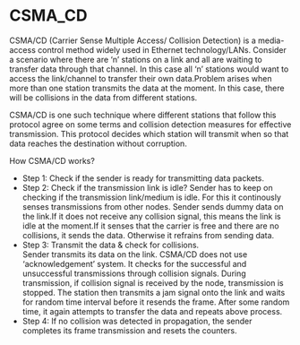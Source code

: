 # CSMA_CD
CSMA/CD (Carrier Sense Multiple Access/ Collision Detection) is a media-access control method widely used in Ethernet technology/LANs.
Consider a scenario where there are ‘n’ stations on a link and all are waiting to transfer data through that channel. In this case all ‘n’ stations would want to access the link/channel to transfer their own data.Problem arises when more than one station transmits the data at the moment. In this case, there will be collisions in the data from different stations.

CSMA/CD is one such technique where different stations that follow this protocol agree on some terms and collision detection measures for effective transmission. This protocol decides which station will transmit when so that data reaches the destination without corruption.

How CSMA/CD works?
<ul>
<li>Step 1: Check if the sender is ready for transmitting data packets.</li>
<li>Step 2: Check if the transmission link is idle?</li.>
Sender has to keep on checking if the transmission link/medium is idle. For this it continously senses transmissions from other nodes. Sender sends dummy data on the link.If it does not receive any collision signal, this means the link is idle at the moment.If it senses that the carrier is free and there are no collisions, it sends the data. Otherwise it refrains from sending data.
<li>Step 3: Transmit the data & check for collisions.</li>
Sender transmits its data on the link. CSMA/CD does not use ‘acknowledgement’ system. It checks for the successful and unsuccessful transmissions through collision signals. During transmission, if collision signal is received by the node, transmission is stopped. The station then transmits a jam signal onto the link and waits for random time interval before it resends the frame. After some random time, it again attempts to transfer the data and repeats above process.
<li>Step 4: If no collision was detected in propagation, the sender completes its frame transmission and resets the counters.</li>
</ul>
